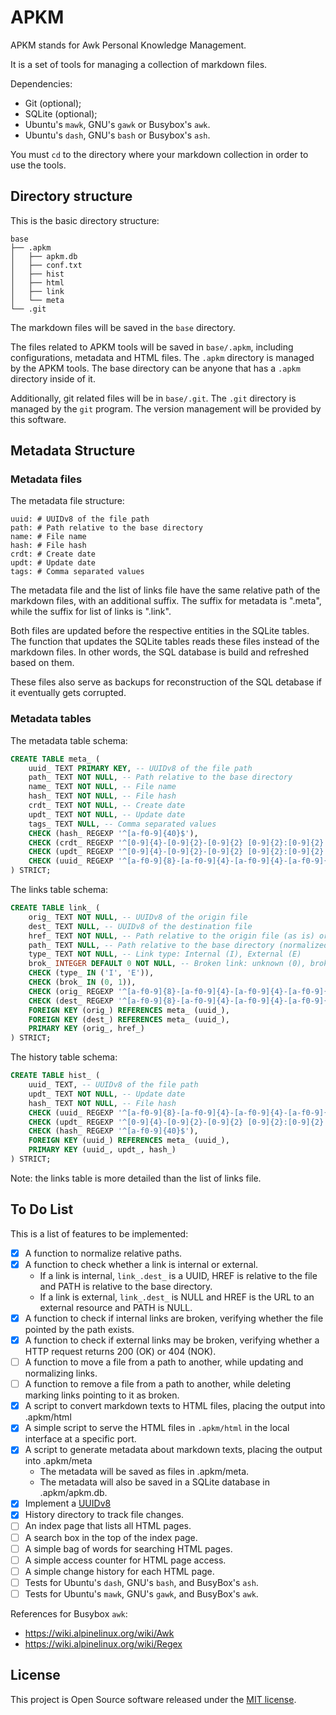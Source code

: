 APKM
======================================================

APKM stands for Awk Personal Knowledge Management.

It is a set of tools for managing a collection of markdown files.

Dependencies:

* Git (optional);
* SQLite (optional);
* Ubuntu's `mawk`, GNU's `gawk` or Busybox's `awk`.
* Ubuntu's `dash`, GNU's `bash` or Busybox's `ash`.

You must `cd` to the directory where your markdown collection in order to use the tools.

Directory structure
------------------------------------------------------

This is the basic directory structure:

```
base
├── .apkm
│   ├── apkm.db
│   ├── conf.txt
│   ├── hist
│   ├── html
│   ├── link
│   └── meta
└── .git
```

The markdown files will be saved in the `base` directory.

The files related to APKM tools will be saved in `base/.apkm`, including configurations, metadata and HTML files. The `.apkm` directory is managed by the APKM tools. The base directory can be anyone that has a `.apkm` directory inside of it.

Additionally, git related files will be in `base/.git`. The `.git` directory is managed by the `git` program. The version management will be provided by this software.

Metadata Structure
------------------------------------------------------

### Metadata files

The metadata file structure:

```
uuid: # UUIDv8 of the file path
path: # Path relative to the base directory
name: # File name
hash: # File hash
crdt: # Create date
updt: # Update date
tags: # Comma separated values
```

The metadata file and the list of links file have the same relative path of the markdown files, with an additional suffix. The suffix for metadata is ".meta", while the suffix for list of links is ".link".

Both files are updated before the respective entities in the SQLite tables. The function that updates the SQLite tables reads these files instead of the markdown files. In other words, the SQL database is build and refreshed based on them.

These files also serve as backups for reconstruction of the SQL detabase if it eventually gets corrupted.

### Metadata tables

The metadata table schema:

```sql
CREATE TABLE meta_ (
    uuid_ TEXT PRIMARY KEY, -- UUIDv8 of the file path
    path_ TEXT NOT NULL, -- Path relative to the base directory
    name_ TEXT NOT NULL, -- File name
    hash_ TEXT NOT NULL, -- File hash
    crdt_ TEXT NOT NULL, -- Create date
    updt_ TEXT NOT NULL, -- Update date
    tags_ TEXT NULL, -- Comma separated values
    CHECK (hash_ REGEXP '^[a-f0-9]{40}$'),
    CHECK (crdt_ REGEXP '^[0-9]{4}-[0-9]{2}-[0-9]{2} [0-9]{2}:[0-9]{2}:[0-9]{2}$'),
    CHECK (updt_ REGEXP '^[0-9]{4}-[0-9]{2}-[0-9]{2} [0-9]{2}:[0-9]{2}:[0-9]{2}$'),
    CHECK (uuid_ REGEXP '^[a-f0-9]{8}-[a-f0-9]{4}-[a-f0-9]{4}-[a-f0-9]{4}-[a-f0-9]{12}$')
) STRICT;
```

The links table schema:

```sql
CREATE TABLE link_ (
    orig_ TEXT NOT NULL, -- UUIDv8 of the origin file
    dest_ TEXT NULL, -- UUIDv8 of the destination file
    href_ TEXT NOT NULL, -- Path relative to the origin file (as is) or URL
    path_ TEXT NULL, -- Path relative to the base directory (normalized)
    type_ TEXT NOT NULL, -- Link type: Internal (I), External (E)
    brok_ INTEGER DEFAULT 0 NOT NULL, -- Broken link: unknown (0), broken (1)
    CHECK (type_ IN ('I', 'E')),
    CHECK (brok_ IN (0, 1)),
    CHECK (orig_ REGEXP '^[a-f0-9]{8}-[a-f0-9]{4}-[a-f0-9]{4}-[a-f0-9]{4}-[a-f0-9]{12}$'),
    CHECK (dest_ REGEXP '^[a-f0-9]{8}-[a-f0-9]{4}-[a-f0-9]{4}-[a-f0-9]{4}-[a-f0-9]{12}$'),
    FOREIGN KEY (orig_) REFERENCES meta_ (uuid_),
    FOREIGN KEY (dest_) REFERENCES meta_ (uuid_),
    PRIMARY KEY (orig_, href_)
) STRICT;
```

The history table schema:

```sql
CREATE TABLE hist_ (
    uuid_ TEXT, -- UUIDv8 of the file path
    updt_ TEXT NOT NULL, -- Update date
    hash_ TEXT NOT NULL, -- File hash
    CHECK (uuid_ REGEXP '^[a-f0-9]{8}-[a-f0-9]{4}-[a-f0-9]{4}-[a-f0-9]{4}-[a-f0-9]{12}$'),
    CHECK (updt_ REGEXP '^[0-9]{4}-[0-9]{2}-[0-9]{2} [0-9]{2}:[0-9]{2}:[0-9]{2}$'),
    CHECK (hash_ REGEXP '^[a-f0-9]{40}$'),
    FOREIGN KEY (uuid_) REFERENCES meta_ (uuid_),
    PRIMARY KEY (uuid_, updt_, hash_)
) STRICT;
```

Note: the links table is more detailed than the list of links file.

To Do List
------------------------------------------------------

This is a list of features to be implemented:

* [x] A function to normalize relative paths.
* [x] A function to check whether a link is internal or external.
    - If a link is internal, `link_.dest_` is a UUID, HREF is relative to the file and PATH is relative to the base directory.
    - If a link is external, `link_.dest_` is NULL and HREF is the URL to an external resource and PATH is NULL.
* [x] A function to check if internal links are broken, verifying whether the file pointed by the path exists.
* [x] A function to check if external links may be broken, verifying whether a HTTP request returns 200 (OK) or 404 (NOK).
* [ ] A function to move a file from a path to another, while updating and normalizing links.
* [ ] A function to remove a file from a path to another, while deleting marking links pointing to it as broken.
* [x] A script to convert markdown texts to HTML files, placing the output into .apkm/html
* [x] A simple script to serve the HTML files in `.apkm/html` in the local interface at a specific port.
* [x] A script to generate metadata about markdown texts, placing the output into .apkm/meta
    - The metadata will be saved as files in .apkm/meta.
    - The metadata will also be saved in a SQLite database in .apkm/apkm.db.
* [x] Implement a [UUIDv8](https://gist.github.com/fabiolimace/8821bb4635106122898a595e76102d3a)
* [x] History directory to track file changes.
* [ ] An index page that lists all HTML pages.
* [ ] A search box in the top of the index page.
* [ ] A simple bag of words for searching HTML pages.
* [ ] A simple access counter for HTML page access.
* [ ] A simple change history for each HTML page.
* [ ] Tests for Ubuntu's `dash`, GNU's `bash`, and BusyBox's `ash`.
* [ ] Tests for Ubuntu's `mawk`, GNU's `gawk`, and BusyBox's `awk`.

References for Busybox `awk`:

* https://wiki.alpinelinux.org/wiki/Awk
* https://wiki.alpinelinux.org/wiki/Regex

License
------------------------------------------------------

This project is Open Source software released under the [MIT license](https://opensource.org/licenses/MIT).

